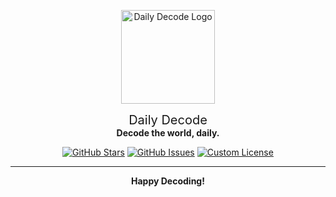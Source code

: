 <p align="center">
  <img src="https://via.placeholder.com/150" alt="Daily Decode Logo" width="150">
</p>

<p align="center">
  <span style="font-size:20px;font-weight:400;">Daily Decode</span><br/>
  <strong>Decode the world, daily.</strong>
</p>


<p align="center">
  <a href="https://github.com/Daily-Decode/.github/tree/main"><img src="https://img.shields.io/github/stars/Daily-Decode/.github?style=for-the-badge" alt="GitHub Stars"></a>
  <a href="https://github.com/Daily-Decode/.github/issues"><img src="https://img.shields.io/github/issues/Daily-Decode/.github?style=for-the-badge" alt="GitHub Issues"></a>
  <a href="LICENSE"><img src="https://img.shields.io/github/license/Daily-Decode/.github?style=for-the-badge" alt="Custom License"></a>
</p>

---

<p align="center">
  <strong>Happy Decoding!</strong>
</p>

